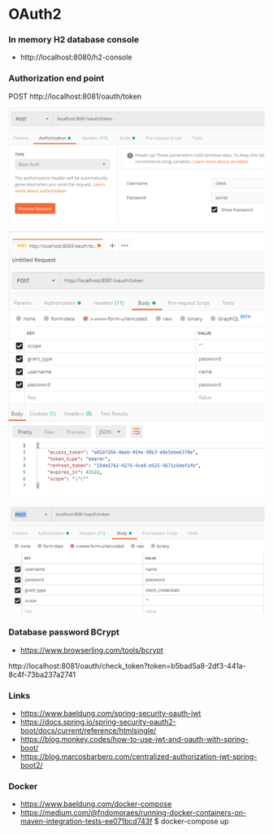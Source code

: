 # OAuth2 

### In memory H2 database console
- http://localhost:8080/h2-console

### Authorization end point

POST http://localhost:8081/oauth/token


![postman-2](postman-2.png)

![postman-3](postman-3.png)

![postman-1](postman-1.png)


### Database password BCrypt

- https://www.browserling.com/tools/bcrypt


http://localhost:8081/oauth/check_token?token=b5bad5a8-2df3-441a-8c4f-73ba237a2741


### Links

- https://www.baeldung.com/spring-security-oauth-jwt
- https://docs.spring.io/spring-security-oauth2-boot/docs/current/reference/htmlsingle/
- https://blog.monkey.codes/how-to-use-jwt-and-oauth-with-spring-boot/
- https://blog.marcosbarbero.com/centralized-authorization-jwt-spring-boot2/



### Docker 

- https://www.baeldung.com/docker-compose
- https://medium.com/@fndomoraes/running-docker-containers-on-maven-integration-tests-ee071bcd743f
$ docker-compose up 